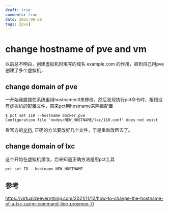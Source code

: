 ```yaml
---
draft: true
comments: true
date: 2025-08-28
tags: [pve]
---
```


# change hostname of pve and vm
以前总不明白，创建虚拟机时填写的域名 example.com 的作用，直到自己用pve创建了多个虚拟机，

## change domain of pve
一开始我直接在系统里用hostnamectl来修改，然后发现执行pct命令时，报错没有虚拟机的配置文件，原来pct用hostname来隔离配置
```
$ pct set 110 --hostname docker.pve                                                        
Configuration file 'nodes/NEW_HOSTNAME/lxc/110.conf' does not exist
```
看官方的[文档](https://pve.proxmox.com/wiki/Renaming_a_PVE_node), 正确的方法要改好几个文件，于是重新改回去了。


## change domain of lxc
这个开始在虚拟机里改，后来知道正确方法是用pct工具
```
pct set ID --hostname NEW_HOSTNAME
```

## 参考
https://virtualizeeverything.com/2021/11/12/how-to-change-the-hostname-of-a-lxc-using-command-line-proxmox-7/
